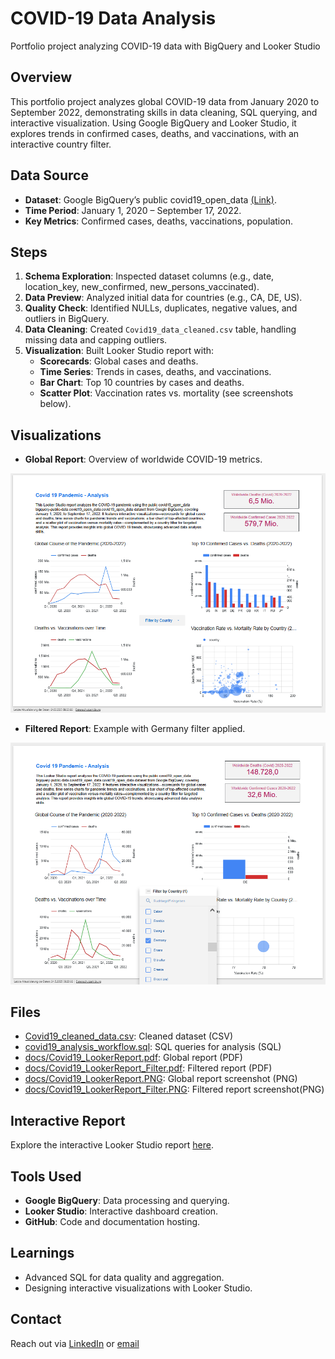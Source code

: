 # COVID-19 Data Analysis
Portfolio project analyzing COVID-19 data with BigQuery and Looker Studio

## Overview
This portfolio project analyzes global COVID-19 data from January 2020 to September 2022, demonstrating skills in data cleaning, SQL querying, and interactive visualization. Using Google BigQuery and Looker Studio, it explores trends in confirmed cases, deaths, and vaccinations, with an interactive country filter.

## Data Source
- **Dataset**: Google BigQuery’s public covid19_open_data [(Link)](https://console.cloud.google.com/marketplace/product/bigquery-public-datasets/covid19-open-data?inv=1&invt=AbyPVQ&project=covid19-analysis-457510).
- **Time Period**: January 1, 2020 – September 17, 2022.
- **Key Metrics**: Confirmed cases, deaths, vaccinations, population.

## Steps
1. **Schema Exploration**: Inspected dataset columns (e.g., date, location_key, new_confirmed, new_persons_vaccinated).
2. **Data Preview**: Analyzed initial data for countries (e.g., CA, DE, US).
3. **Quality Check**: Identified NULLs, duplicates, negative values, and outliers in BigQuery.
4. **Data Cleaning**: Created `Covid19_data_cleaned.csv` table, handling missing data and capping outliers.
5. **Visualization**: Built Looker Studio report with:
   - **Scorecards**: Global cases and deaths.
   - **Time Series**: Trends in cases, deaths, and vaccinations.
   - **Bar Chart**: Top 10 countries by cases and deaths.
   - **Scatter Plot**: Vaccination rates vs. mortality (see screenshots below).

## Visualizations
- **Global Report**: Overview of worldwide COVID-19 metrics.
  
![Global Report](docs/Covid19_LookerReport.PNG)

- **Filtered Report**: Example with Germany filter applied.
  
![Filtered Report](docs/Covid19_LookerReport_Filter.PNG)

## Files
- [Covid19_cleaned_data.csv](Covid19_cleaned_data.csv): Cleaned dataset (CSV)
- [covid19_analysis_workflow.sql](covid19_analysis_workflow.sql): SQL queries for analysis (SQL)
- [docs/Covid19_LookerReport.pdf](docs/Covid19_LookerReport.pdf): Global report (PDF)
- [docs/Covid19_LookerReport_Filter.pdf](docs/Covid19_LookerReport_Filter.pdf): Filtered report (PDF)
- [docs/Covid19_LookerReport.PNG](docs/Covid19_LookerReport.PNG): Global report screenshot (PNG)
- [docs/Covid19_LookerReport_Filter.PNG](docs/Covid19_LookerReport_Filter.PNG): Filtered report screenshot(PNG)

## Interactive Report
Explore the interactive Looker Studio report [here](https://lookerstudio.google.com/s/kKpnHr47Nvg).

## Tools Used
- **Google BigQuery**: Data processing and querying.
- **Looker Studio**: Interactive dashboard creation.
- **GitHub**: Code and documentation hosting.

## Learnings
- Advanced SQL for data quality and aggregation.
- Designing interactive visualizations with Looker Studio.

## Contact
Reach out via [LinkedIn]( www.linkedin.com/in/roxana-schwartz-rls) or [email](mailto:roxana@rschwartz.de)
